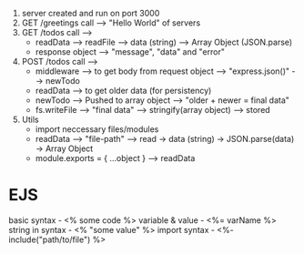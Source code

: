 1. server created and run on port 3000
2. GET /greetings call --> "Hello World" of servers
3. GET /todos call --> 
    * readData --> readFile --> data (string) --> Array Object (JSON.parse)
    * response object --> "message", "data" and "error"
4. POST /todos call --> 
    * middleware --> to get body from request object --> "express.json()" --> newTodo
    * readData --> to get older data (for persistency)
    * newTodo --> Pushed to array object --> "older + newer = final data"
    * fs.writeFile --> "final data" --> stringify(array object) --> stored
5. Utils
    * import neccessary files/modules
    * readData --> "file-path" --> read -> data (string) -> JSON.parse(data) -> Array Object
    * module.exports = { ...object } --> readData

# EJS

basic syntax - <% some code %>
variable & value - <%= varName %>
string in syntax - <% "some value" %>
import syntax - <%- include("path/to/file") %>